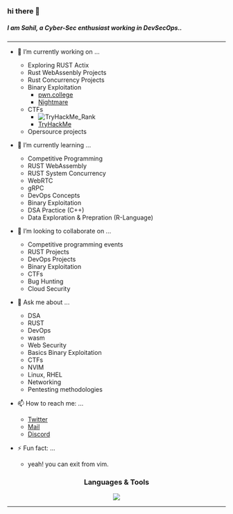 ### hi there 👋

##### I am Sahil, a Cyber-Sec enthusiast working in DevSecOps..

***

- 🔭 I’m currently working on ...
  - Exploring RUST Actix
  - Rust WebAssenbly Projects
  - Rust Concurrency Projects
  - Binary Exploitation
    - [pwn.college](https://pwn.college)
    - [Nightmare](https://guyinatuxedo.github.io/)
  - CTFs 
    - <img src="https://tryhackme-badges.s3.amazonaws.com/sahilwep.png?3" alt="TryHackMe_Rank">
    - [TryHackMe](https://tryhackme.com/p/sahilwep)
  - Opersource projects
 
- 🌱 I’m currently learning ...
  - Competitive Programming
  - RUST WebAssembly
  - RUST System Concurrency
  - WebRTC
  - gRPC
  - DevOps Concepts
  - Binary Exploitation
  - DSA Practice (C++)
  - Data Exploration & Prepration (R-Language)


- 👯 I’m looking to collaborate on ...
  - Competitive programming events
  - RUST Projects
  - DevOps Projects
  - Binary Exploitation
  - CTFs
  - Bug Hunting
  - Cloud Security


- 💬 Ask me about ...
  - DSA
  - RUST
  - DevOps
  - wasm
  - Web Security
  - Basics Binary Exploitation
  - CTFs
  - NVIM
  - Linux, RHEL
  - Networking
  - Pentesting methodologies


- 📫 How to reach me: ...
  - [Twitter](https://twitter.com/sahilwep)
  - [Mail](mailto:sahilwep@gmail.com)
  - [Discord](https://discord.com/users/sahilwep#8436)


- ⚡ Fun fact: ...
    - yeah! you can exit from vim. 


<h3 align="center">Languages & Tools</h3>
<p align="center"> 
<img src="https://skillicons.dev/icons?i=rust,c,cpp,html,js,css,bootstrap,python,bash,vscode,vim,neovim,discord,docker,kubernetes,jenkins,express,git,github,githubactions,linux,apple,kali,redhat,arch,md,nextjs,npm,nginx,nodejs,postgres,postman,tauri,react,redis,regex,replit,stackoverflow,mysql,vercel,wasm&perline=8&theme=dark" />
</p>

***
